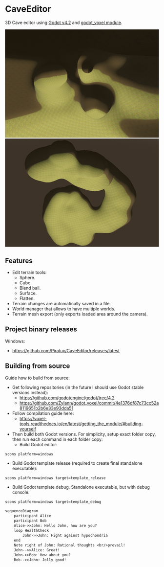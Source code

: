 # CaveEditor
3D Cave editor using [Godot v4.2](https://godotengine.org/) and [godot_voxel module](https://github.com/Zylann/godot_voxel).

![screenshot1](PreviewImages/screenshot1.png)
![screenshot2](PreviewImages/screenshot2.png)

## Features
- Edit terrain tools:
  - Sphere.
  - Cube.
  - Blend ball.
  - Surface.
  - Flatten.
- Terrain changes are automatically saved in a file.
- World manager that allows to have multiple worlds.
- Terrain mesh export (only exports loaded area around the camera).

## Project binary releases
Windows:
- https://github.com/Piratux/CaveEditor/releases/latest <br />

<!-- TODO: update this when official module is used, instead of modified version -->
<!-- ## Running the project from editor
- Download files from this repository.
- Download compiled godot editor with module.
  - On Windows, download editor from here https://github.com/Zylann/godot_voxel/actions/runs/4724932919 named 
`godot.windows.editor.x86_64.exe`.
  - On Linux, download editor from here https://github.com/Zylann/godot_voxel/actions/runs/4724932921 named `godot.linuxbsd.editor.x86_64`.
  - On other platforms or architectures, you will need to compile godot with the module yourself (see https://voxel-tools.readthedocs.io/en/latest/getting_the_module/).
- Run the godot editor.
- When Godot's project manager opens up, import the project (this only needs to be done once).
  - Click `Import`
  - Click `Browse`
  - Locate `CaveEditor/project.godot`
  - Click `Open`
  - Click `Import & Edit`
- When Godot's editor loads up, press F5 or click `Run project` button on the top right to run the project. -->

## Building from source
Guide how to build from source:
- Get following repositories (in the future I should use Godot stable versions instead):
  - https://github.com/godotengine/godot/tree/4.2
  - https://github.com/Zylann/godot_voxel/commit/4e1376df87c73cc52a8119651b2b6e33e93dda51
- Follow compilation guide here:
  - https://voxel-tools.readthedocs.io/en/latest/getting_the_module/#building-yourself
- Then build both Godot versions. For simplicity, setup exact folder copy, then run each command in each folder copy:
  - Build Godot editor:
```
scons platform=windows
```
  - Build Godot template release (required to create final standalone executable):
```
scons platform=windows target=template_release
```
  - Build Godot template debug. Standalone executable, but with debug console:
```
scons platform=windows target=template_debug
```

```mermaid
sequenceDiagram
    participant Alice
    participant Bob
    Alice->>John: Hello John, how are you?
    loop HealthCheck
        John->>John: Fight against hypochondria
    end
    Note right of John: Rational thoughts <br/>prevail!
    John-->>Alice: Great!
    John->>Bob: How about you?
    Bob-->>John: Jolly good!
```